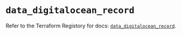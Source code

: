 # `data_digitalocean_record`

Refer to the Terraform Registory for docs: [`data_digitalocean_record`](https://registry.terraform.io/providers/digitalocean/digitalocean/2.34.1/docs/data-sources/record).

